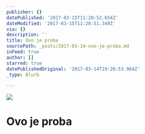 ```yaml
---
publisher: {}
datePublished: '2017-03-15T11:20:52.654Z'
dateModified: '2017-03-15T11:20:51.349Z'
via: {}
description: ''
title: Ovo je proba
sourcePath: _posts/2017-03-14-ovo-je-proba.md
inFeed: true
author: []
starred: true
datePublishedOriginal: '2017-03-14T19:26:53.964Z'
_type: Blurb

---
```

![](https://the-grid-user-content.s3-us-west-2.amazonaws.com/0357f505-a641-4dbc-a1ae-6c01a65c17b2.jpg)

# Ovo je proba